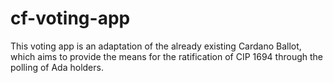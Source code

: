 # cf-voting-app
This voting app is an adaptation of the already existing Cardano Ballot, which aims to provide the means for the ratification of CIP 1694 through the polling of Ada holders.